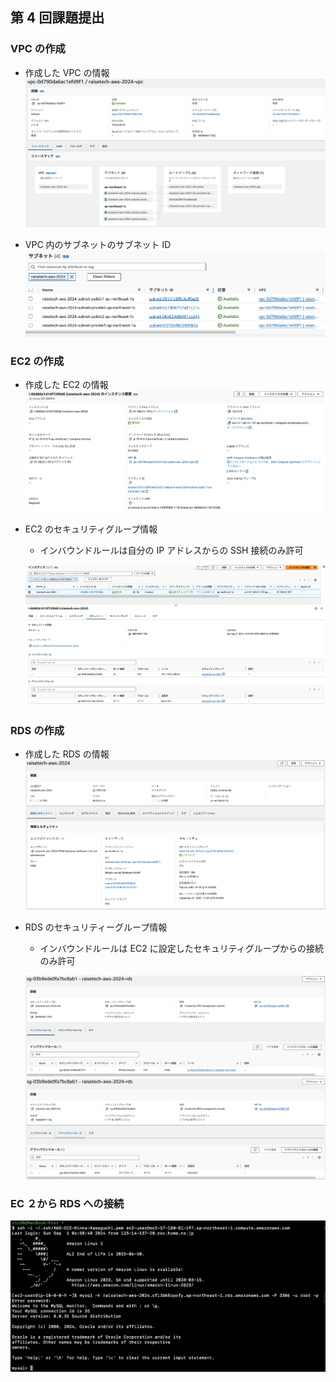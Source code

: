## 第 4 回課題提出

### VPC の作成

- 作成した VPC の情報
  ![vpc](image/vpc.png)

- VPC 内のサブネットのサブネット ID
  ![alt text](image/subnet.png)

### EC2 の作成

- 作成した EC2 の情報
  ![ec2](image/ec2.png)

- EC2 のセキュリティグループ情報

  - インバウンドルールは自分の IP アドレスからの SSH 接続のみ許可

  ![ec2_sg](image/ec2_sg.png)

### RDS の作成

- 作成した RDS の情報
  ![rds_new](image/rds_new.png)

- RDS のセキュリティーグループ情報

  - インバウンドルールは EC2 に設定したセキュリティグループからの接続のみ許可

  ![rds_sg_in](image/rds_sg_inbound.png)
  ![rds_sg_out](image/rds_sg_outbound.png)

### EC ２から RDS への接続

![connect_rds_new](image/connect_rds_new.png)
